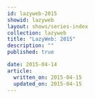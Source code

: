 ```yaml
---
id: lazyweb-2015
showid: lazyweb
layout: shows/series-index
collection: lazyweb
title: "LazyWeb: 2015"
description: ""
published: true

date: 2015-04-14
article:
  written_on: 2015-04-15
  updated_on: 2015-04-15
---
```


